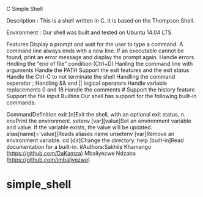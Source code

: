C Simple Shell

Description :
This is a shell written in C. It is based on the Thompson Shell.

Environment :
Our shell was built and tested on Ubuntu 14.04 LTS.

Features
Display a prompt and wait for the user to type a command. A command line always ends with a new line.
If an executable cannot be found, print an error message and display the prompt again.
Handle errors.
Hndling the “end of file” condition (Ctrl+D)
Hanling the command line with arguments
Handle the PATH
Support the exit features and the exit status
Handle the Ctrl-C to not terminate the shell
Handling the command seperator ;
Handling && and || logical operators
Handle variable replacements 0 and 18
Handle the comments #
Support the history feature
Support the file input
Builtins
Our shell has support for the following built-in commands:

CommandDefinition
exit [n]Exit the shell, with an optional exit status, n.
envPrint the environment.
setenv [var][value]Set an environment variable and value. If the variable exists, the value will be updated.
alias[name[='value]]Reads aliases name
unsetenv [var]Remove an environment variable.
cd [dir]Change the directory.
help [built-in]Read documentation for a built-in.
#Authors:Sakhile Khamango (https://github.com/DaKamza) Mbaliyezwe Ndzaba (https://github.com/imbaliyezwe)
# simple_shell
